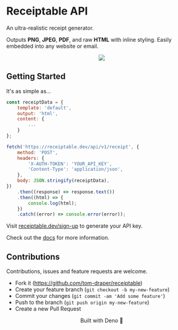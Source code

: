 # Receiptable API

An ultra-realistic receipt generator.

Outputs <b>PNG</b>, <b>JPEG</b>, <b>PDF</b>, and raw <b>HTML</b> with inline styling. Easily embedded into any website or email.

<div align="center">
  <img src="https://github.com/user-attachments/assets/2119d544-b54a-4590-99c4-d9a0d75eadac" />
</div>

## Getting Started

It's as simple as...

```js
const receiptData = {
    template: 'default',
    output: 'html',
    content: {
        ...
    }
};

fetch('https://receiptable.dev/api/v1/receipt', {
    method: 'POST',
    headers: {
        'X-AUTH-TOKEN': 'YOUR_API_KEY',
        'Content-Type': 'application/json',
    },
    body: JSON.stringify(receiptData),
})
    .then((response) => response.text())
    .then((html) => {
        console.log(html);
    })
    .catch((error) => console.error(error));
```

Visit <a href="https://receiptable.dev/sign-up">receiptable.dev/sign-up</a> to generate your API key.

Check out the <a href="https://receiptable.dev/docs">docs</a> for more information.

## Contributions

Contributions, issues and feature requests are welcome.

- Fork it (https://github.com/tom-draper/receiptable)
- Create your feature branch (`git checkout -b my-new-feature`)
- Commit your changes (`git commit -am 'Add some feature'`)
- Push to the branch (`git push origin my-new-feature`)
- Create a new Pull Request

<div align="center">
  Built with Deno 🦖
</div>
